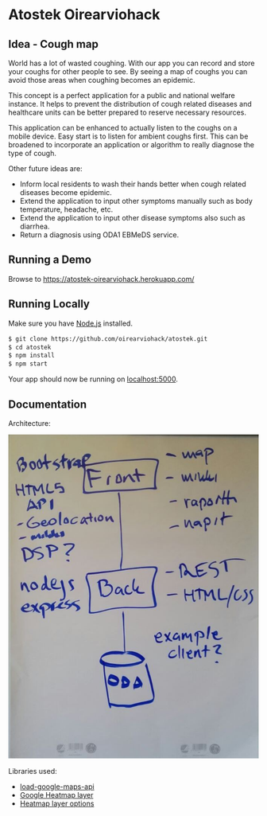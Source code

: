 # Atostek Oirearviohack

## Idea - Cough map

World has a lot of wasted coughing. With our app you can record and store your coughs for other people to see. By seeing a map of coughs you can avoid those areas when coughing becomes an epidemic.

This concept is a perfect application for a public and national welfare instance. It helps to prevent the distribution of cough related diseases and healthcare units can be better prepared to reserve necessary resources.

This application can be enhanced to actually listen to the coughs on a mobile device. Easy start is to listen for ambient coughs first. This can be broadened to incorporate an application or algorithm to really diagnose the type of cough.

Other future ideas are:
- Inform local residents to wash their hands better when cough related diseases become epidemic.
- Extend the application to input other symptoms manually such as body temperature, headache, etc.
- Extend the application to input other disease symptoms also such as diarrhea.
- Return a diagnosis using ODA1 EBMeDS service.

## Running a Demo

Browse to https://atostek-oirearviohack.herokuapp.com/

## Running Locally

Make sure you have [Node.js](http://nodejs.org/) installed.

```sh
$ git clone https://github.com/oirearviohack/atostek.git
$ cd atostek
$ npm install
$ npm start
```

Your app should now be running on [localhost:5000](http://localhost:5000/).

## Documentation
Architecture:

![GitHub Logo](/architecture.jpg)

Libraries used:
- [load-google-maps-api](https://www.npmjs.com/package/load-google-maps-api#usage)
- [Google Heatmap layer](https://developers.google.com/maps/documentation/javascript/heatmaplayer)
- [Heatmap layer options](https://developers.google.com/maps/documentation/javascript/reference#HeatmapLayerOptions)
